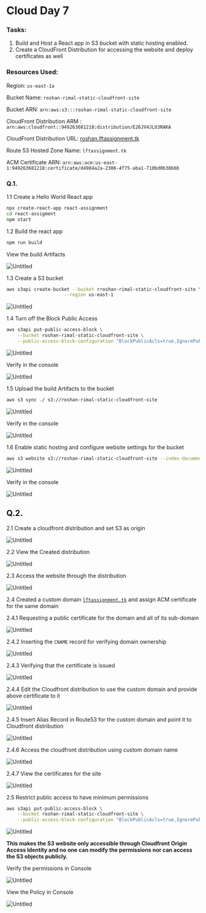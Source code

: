 # Cloud Day 7

### Tasks:

1. Build and Host a React app in S3 bucket with static hosting enabled.
2. Create a CloudFront Distribution for accessing the website and deploy certificates as well

### Resources Used:

Region: `us-east-1a`

Bucket Name: `roshan-rimal-static-cloudfront-site` 

Bucket ARN: `arn:aws:s3:::roshan-rimal-static-cloudfront-site` 

CloudFront Distribution ARM : `arn:aws:cloudfront::949263681218:distribution/E26JV4JLO3RAKA`

CloudFront Distribution URL: [roshan.lftassignment.tk](http://roshan.lftassignment.tk)

Route 53 Hosted Zone Name: `lftassignment.tk`

ACM Certificate ARN: `arn:aws:acm:us-east-1:949263681218:certificate/d4984a2a-2306-4f75-aba1-710bd0b38b6b` 

### Q.1.

1.1  Create a Hello World React app

```bash
npx create-react-app react-assignment
cd react-assigment
npm start
```

1.2 Build the react app 

```bash
npm run build
```

View the build Artifacts 

![Untitled](images/Untitled.png)

1.3 Create a S3 bucket

```bash
aws s3api create-bucket --bucket rroshan-rimal-static-cloudfront-site \
                     --region us-east-1
```

![Untitled](images/Untitled%201.png)

1.4 Turn off the Block Public Access 

```bash
aws s3api put-public-access-block \
    --bucket roshan-rimal-static-cloudfront-site \
    --public-access-block-configuration "BlockPublicAcls=true,IgnorePublicAcls=true,BlockPublicPolicy=false,RestrictPublicBuckets=false"
```

![Untitled](images/Untitled%202.png)

Verify in the console

![Untitled](images/Untitled%203.png)

1.5 Upload the build Artifacts to the bucket

```bash
aws s3 sync ./ s3://roshan-rimal-static-cloudfront-site
```

![Untitled](images/Untitled%204.png)

Verify in the console

![Untitled](images/Untitled%205.png)

1.6 Enable static hosting and configure website settings for the bucket

```bash
aws s3 website s3://roshan-rimal-static-cloudfront-site --index-document index.html --error-document error.html
```

![Untitled](images/Untitled%206.png)

Verify in the console

![Untitled](images/Untitled%207.png)

 

## Q.2.

2.1 Create a cloudfront distribution and set S3 as origin

![Untitled](images/Untitled%208.png)

2.2 View the Created distribution

![Untitled](images/Untitled%209.png)

2.3 Access the website through the distribution 

![Untitled](images/Untitled%2010.png)

2.4 Created a custom domain [`lftassignment.tk`](http://lftassignment.tk/) and assign ACM certificate for the same domain

2.4.1 Requesting a public certificate for the domain and all of its sub-domain

![Untitled](images/Untitled%2011.png)

 

2.4.2 Inserting the `CNAME` record for verifying domain ownership

![Untitled](images/Untitled%2012.png)

2.4.3 Verifying that the certificate is issued

![Untitled](images/Untitled%2013.png)

2.4.4 Edit the Cloudfront distribution to use the custom domain and provide above certificate to it

![Untitled](images/Untitled%2014.png)

2.4.5 Insert Alias Record in Route53 for the custom domain and point it to Cloudfront distribution

![Untitled](images/Untitled%2015.png)

2.4.6 Access the cloudfront distribution using custom domain name

![Untitled](images/Untitled%2016.png)

2.4.7 View the certificates for the site

![Untitled](images/Untitled%2017.png)

2.5 Restrict public access to have minimum permissions

```bash
aws s3api put-public-access-block \
    --bucket roshan-rimal-static-cloudfront-site \
    --public-access-block-configuration "BlockPublicAcls=true,IgnorePublicAcls=true,BlockPublicPolicy=true,RestrictPublicBuckets=false"
```

![Untitled](images/Untitled%2018.png)

**This makes the S3 website only accessible through Cloudfront Origin Access Identity and no one can modify the permissions nor can access the S3 objects publicly.**

Verify the permissions in Console

![Untitled](images/Untitled%2019.png)

View the Policy in Console

![Untitled](images/Untitled%2020.png)

